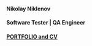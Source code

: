 ﻿#### Nikolay Niklenov#### Software Tester | QA Engineer#### [PORTFOLIO and CV](https://nniklenov.github.io/software-tester/)####